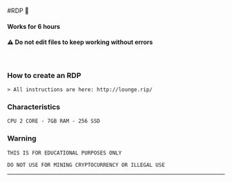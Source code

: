 #RDP 👾 

#### Works for 6 hours


#### ⚠ Do not edit files to keep working without errors

<br>

### How to create an RDP
```
> All instructions are here: http://lounge.rip/

```

### Characteristics
```
CPU 2 CORE - 7GB RAM - 256 SSD
```

### Warning
```
THIS IS FOR EDUCATIONAL PURPOSES ONLY

DO NOT USE FOR MINING CRYPTOCURRENCY OR ILLEGAL USE
```
---

